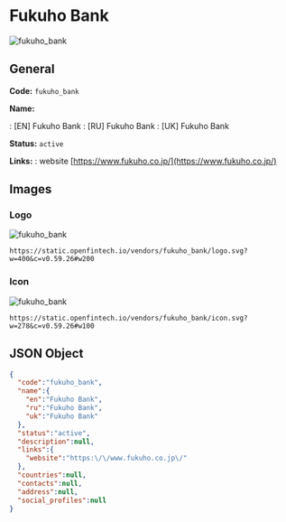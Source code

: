 
# Fukuho Bank 
![fukuho_bank](https://static.openfintech.io/vendors/fukuho_bank/logo.svg?w=400&c=v0.59.26#w200)  

## General 
 
**Code:** `fukuho_bank` 
 
**Name:** 
 
:	[EN] Fukuho Bank 
:	[RU] Fukuho Bank 
:	[UK] Fukuho Bank 
 
**Status:** `active` 
 
**Links:** 
: website [https://www.fukuho.co.jp/](https://www.fukuho.co.jp/) 
 

## Images 

### Logo 
 
![fukuho_bank](https://static.openfintech.io/vendors/fukuho_bank/logo.svg?w=400&c=v0.59.26#w200)  

```
https://static.openfintech.io/vendors/fukuho_bank/logo.svg?w=400&c=v0.59.26#w200
```  

### Icon 
 
![fukuho_bank](https://static.openfintech.io/vendors/fukuho_bank/icon.svg?w=278&c=v0.59.26#w100)  

```
https://static.openfintech.io/vendors/fukuho_bank/icon.svg?w=278&c=v0.59.26#w100
```  

## JSON Object 

```json
{
  "code":"fukuho_bank",
  "name":{
    "en":"Fukuho Bank",
    "ru":"Fukuho Bank",
    "uk":"Fukuho Bank"
  },
  "status":"active",
  "description":null,
  "links":{
    "website":"https:\/\/www.fukuho.co.jp\/"
  },
  "countries":null,
  "contacts":null,
  "address":null,
  "social_profiles":null
}
```  
